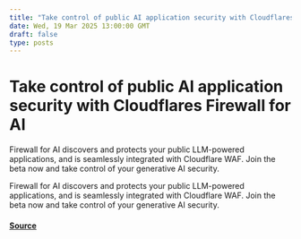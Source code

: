 ```yaml
---
title: "Take control of public AI application security with Cloudflares Firewall for AI"
date: Wed, 19 Mar 2025 13:00:00 GMT
draft: false
type: posts
---
```

# Take control of public AI application security with Cloudflares Firewall for AI





 Firewall for AI discovers and protects your public LLM-powered applications, and is seamlessly integrated with Cloudflare WAF. Join the beta now and take control of your generative AI security. 

Firewall for AI discovers and protects your public LLM-powered applications, and is seamlessly integrated with Cloudflare WAF. Join the beta now and take control of your generative AI security.

#### [Source](https://blog.cloudflare.com/take-control-of-public-ai-application-security-with-cloudflare-firewall-for-ai/)

